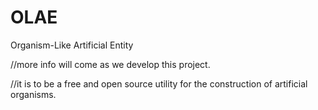 # OLAE
Organism-Like Artificial Entity

//more info will come as we develop this project.

//it is to be a free and open source utility for the construction of artificial organisms.
